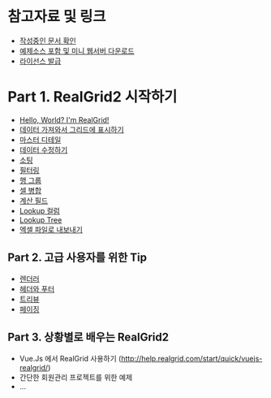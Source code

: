 # 참고자료 및 링크

* [작성중인 문서 확인](http://realgrid2.s3-website.ap-northeast-2.amazonaws.com/)
* [예제소스 포함 및 미니 웹서버 다운로드](https://github.com/realgrid/open-tutorial/raw/main/realgrid2.zip)
* [라이선스 발급](https://service.realgrid.com/join)


# Part 1. RealGrid2 시작하기

* [Hello, World? I'm RealGrid!](/part-1/01)
* [데이터 가져와서 그리드에 표시하기](/part-1/02)
* [마스터 디테일](/part-1/03)
* [데이터 수정하기](/part-1/04)
* [소팅](/part-1/05)
* [필터링](/part-1/06)
* [행 그룹](/part-1/07)
* [셀 병합](/part-1/08)
* [계산 필드](/part-1/09)
* [Lookup 컬럼](/part-1/10)
* [Lookup Tree](/part-1/11)
* [엑셀 파일로 내보내기](/part-1/12)


## Part 2. 고급 사용자를 위한 Tip

* [렌더러](/part-2/01)
* [헤더와 푸터](/part-2/02)
* [트리뷰](/part-2/03)
* [페이징](/part-2/04)


## Part 3. 상황별로 배우는 RealGrid2

- Vue.Js 에서 RealGrid 사용하기 (http://help.realgrid.com/start/quick/vuejs-realgrid/)
- 간단한 회원관리 프로젝트를 위한 예제
- ...